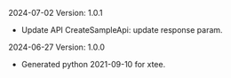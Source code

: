 2024-07-02 Version: 1.0.1
- Update API CreateSampleApi: update response param.


2024-06-27 Version: 1.0.0
- Generated python 2021-09-10 for xtee.

